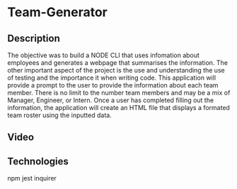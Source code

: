 # Team-Generator

## Description
The objective was to build a NODE CLI that uses infomation about employees and generates a webpage that summarises the information.  The other important aspect of the project is the use and understanding the use of testing and the importance it when writing code.
This application will provide a prompt to the user to provide the information about each team member. There is no limit to the number team members and may be a mix of Manager, Engineer, or Intern. Once a user has completed filling out the information, the application will create an HTML file that displays a formated team roster using the inputted data.

## Video
<a href="https://drive.google.com/file/d/1y1eyRC07v3Obw-9153PXFE0NtZriOfVE/view" width="640" height="480"><a>

## Technologies
npm
jest
inquirer
